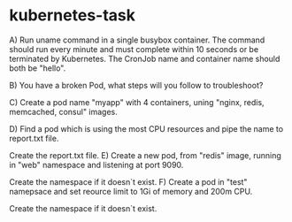 # kubernetes-task


A) Run uname command in a single busybox container. The command should run every minute and must complete within 10 seconds or be terminated by Kubernetes. The CronJob name and container name should both be "hello".

B) You have a broken Pod, what steps will you follow to troubleshoot?

C) Create a pod name "myapp" with 4 containers, uning "nginx, redis, memcached, consul" images.

D) Find a pod which is using the most CPU resources and pipe the name to report.txt file.

Create the report.txt file.
E) Create a new pod, from "redis" image, running in "web" namespace and listening at port 9090.

Create the namespace if it doesn`t exist.
F) Create a pod in "test" namepsace and set reource limit to 1Gi of memory and 200m CPU.

Create the namespace if it doesn`t exist.
